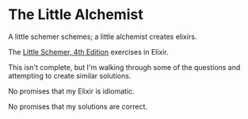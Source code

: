 # The Little Alchemist

A little schemer schemes; a little alchemist creates elixirs.

The [Little Schemer, 4th Edition](https://mitpress.mit.edu/9780262560993/the-little-schemer/) exercises in Elixir.

This isn't complete, but I'm walking through some of the questions and attempting to create similar solutions.

No promises that my Elixir is idiomatic.

No promises that my solutions are correct.
